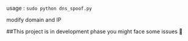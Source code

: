 usage : ``sudo python dns_spoof.py``

modify domain and IP

##This project is in development phase you might face some issues 🚧
